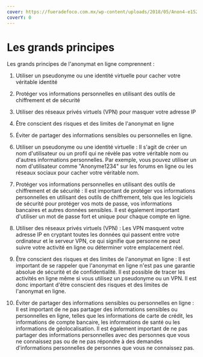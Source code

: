 ```yaml
---
cover: https://fueradefoco.com.mx/wp-content/uploads/2018/05/Anon4-e1526285265380.jpg
coverY: 0
---
```


# Les grands principes

Les grands principes de l'anonymat en ligne comprennent :

1. Utiliser un pseudonyme ou une identité virtuelle pour cacher votre véritable identité
2. Protéger vos informations personnelles en utilisant des outils de chiffrement et de sécurité
3. Utiliser des réseaux privés virtuels (VPN) pour masquer votre adresse IP
4. Être conscient des risques et des limites de l'anonymat en ligne
5. Éviter de partager des informations sensibles ou personnelles en ligne.



1. Utiliser un pseudonyme ou une identité virtuelle : Il s'agit de créer un nom d'utilisateur ou un profil qui ne révèle pas votre véritable nom ou d'autres informations personnelles. Par exemple, vous pouvez utiliser un nom d'utilisateur comme "Anonyme1234" sur les forums en ligne ou les réseaux sociaux pour cacher votre véritable nom.
2. Protéger vos informations personnelles en utilisant des outils de chiffrement et de sécurité : Il est important de protéger vos informations personnelles en utilisant des outils de chiffrement, tels que les logiciels de sécurité pour protéger vos mots de passe, vos informations bancaires et autres données sensibles. Il est également important d'utiliser un mot de passe fort et unique pour chaque compte en ligne.
3. Utiliser des réseaux privés virtuels (VPN) : Les VPN masquent votre adresse IP en cryptant toutes les données qui passent entre votre ordinateur et le serveur VPN, ce qui signifie que personne ne peut suivre votre activité en ligne ou déterminer votre emplacement réel.
4. Être conscient des risques et des limites de l'anonymat en ligne : Il est important de se rappeler que l'anonymat en ligne n'est pas une garantie absolue de sécurité et de confidentialité. Il est possible de tracer les activités en ligne même si vous utilisez un pseudonyme ou un VPN. Il est donc important d'être conscient des risques et des limites de l'anonymat en ligne.
5. Éviter de partager des informations sensibles ou personnelles en ligne : Il est important de ne pas partager des informations sensibles ou personnelles en ligne, telles que les informations de carte de crédit, les informations de compte bancaire, les informations de santé ou les informations de géolocalisation. Il est également important de ne pas partager des informations personnelles avec des personnes que vous ne connaissez pas ou de ne pas répondre à des demandes d'informations personnelles de personnes que vous ne connaissez pas.

